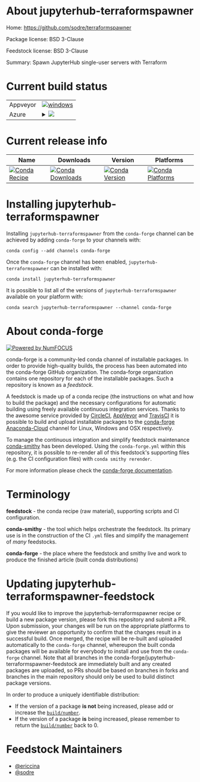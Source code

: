About jupyterhub-terraformspawner
=================================

Home: https://github.com/sodre/terraformspawner

Package license: BSD 3-Clause

Feedstock license: BSD 3-Clause

Summary: Spawn JupyterHub single-user servers with Terraform



Current build status
====================


<table><tr>
    <td>Appveyor</td>
    <td>
      <a href="https://ci.appveyor.com/project/conda-forge/jupyterhub-terraformspawner-feedstock/branch/master">
        <img alt="windows" src="https://img.shields.io/appveyor/ci/conda-forge/jupyterhub-terraformspawner-feedstock/master.svg?label=Windows">
      </a>
    </td>
  </tr>
    
  <tr>
    <td>Azure</td>
    <td>
      <details>
        <summary>
          <a href="https://dev.azure.com/conda-forge/feedstock-builds/_build/latest?definitionId=6520&branchName=master">
            <img src="https://dev.azure.com/conda-forge/feedstock-builds/_apis/build/status/jupyterhub-terraformspawner-feedstock?branchName=master">
          </a>
        </summary>
        <table>
          <thead><tr><th>Variant</th><th>Status</th></tr></thead>
          <tbody><tr>
              <td>linux_python3.6</td>
              <td>
                <a href="https://dev.azure.com/conda-forge/feedstock-builds/_build/latest?definitionId=6520&branchName=master">
                  <img src="https://dev.azure.com/conda-forge/feedstock-builds/_apis/build/status/jupyterhub-terraformspawner-feedstock?branchName=master&jobName=linux&configuration=linux_python3.6" alt="variant">
                </a>
              </td>
            </tr><tr>
              <td>linux_python3.7</td>
              <td>
                <a href="https://dev.azure.com/conda-forge/feedstock-builds/_build/latest?definitionId=6520&branchName=master">
                  <img src="https://dev.azure.com/conda-forge/feedstock-builds/_apis/build/status/jupyterhub-terraformspawner-feedstock?branchName=master&jobName=linux&configuration=linux_python3.7" alt="variant">
                </a>
              </td>
            </tr><tr>
              <td>osx_python3.6</td>
              <td>
                <a href="https://dev.azure.com/conda-forge/feedstock-builds/_build/latest?definitionId=6520&branchName=master">
                  <img src="https://dev.azure.com/conda-forge/feedstock-builds/_apis/build/status/jupyterhub-terraformspawner-feedstock?branchName=master&jobName=osx&configuration=osx_python3.6" alt="variant">
                </a>
              </td>
            </tr><tr>
              <td>osx_python3.7</td>
              <td>
                <a href="https://dev.azure.com/conda-forge/feedstock-builds/_build/latest?definitionId=6520&branchName=master">
                  <img src="https://dev.azure.com/conda-forge/feedstock-builds/_apis/build/status/jupyterhub-terraformspawner-feedstock?branchName=master&jobName=osx&configuration=osx_python3.7" alt="variant">
                </a>
              </td>
            </tr><tr>
              <td>win_python3.6</td>
              <td>
                <a href="https://dev.azure.com/conda-forge/feedstock-builds/_build/latest?definitionId=6520&branchName=master">
                  <img src="https://dev.azure.com/conda-forge/feedstock-builds/_apis/build/status/jupyterhub-terraformspawner-feedstock?branchName=master&jobName=win&configuration=win_python3.6" alt="variant">
                </a>
              </td>
            </tr><tr>
              <td>win_python3.7</td>
              <td>
                <a href="https://dev.azure.com/conda-forge/feedstock-builds/_build/latest?definitionId=6520&branchName=master">
                  <img src="https://dev.azure.com/conda-forge/feedstock-builds/_apis/build/status/jupyterhub-terraformspawner-feedstock?branchName=master&jobName=win&configuration=win_python3.7" alt="variant">
                </a>
              </td>
            </tr>
          </tbody>
        </table>
      </details>
    </td>
  </tr>
</table>

Current release info
====================

| Name | Downloads | Version | Platforms |
| --- | --- | --- | --- |
| [![Conda Recipe](https://img.shields.io/badge/recipe-jupyterhub--terraformspawner-green.svg)](https://anaconda.org/conda-forge/jupyterhub-terraformspawner) | [![Conda Downloads](https://img.shields.io/conda/dn/conda-forge/jupyterhub-terraformspawner.svg)](https://anaconda.org/conda-forge/jupyterhub-terraformspawner) | [![Conda Version](https://img.shields.io/conda/vn/conda-forge/jupyterhub-terraformspawner.svg)](https://anaconda.org/conda-forge/jupyterhub-terraformspawner) | [![Conda Platforms](https://img.shields.io/conda/pn/conda-forge/jupyterhub-terraformspawner.svg)](https://anaconda.org/conda-forge/jupyterhub-terraformspawner) |

Installing jupyterhub-terraformspawner
======================================

Installing `jupyterhub-terraformspawner` from the `conda-forge` channel can be achieved by adding `conda-forge` to your channels with:

```
conda config --add channels conda-forge
```

Once the `conda-forge` channel has been enabled, `jupyterhub-terraformspawner` can be installed with:

```
conda install jupyterhub-terraformspawner
```

It is possible to list all of the versions of `jupyterhub-terraformspawner` available on your platform with:

```
conda search jupyterhub-terraformspawner --channel conda-forge
```


About conda-forge
=================

[![Powered by NumFOCUS](https://img.shields.io/badge/powered%20by-NumFOCUS-orange.svg?style=flat&colorA=E1523D&colorB=007D8A)](http://numfocus.org)

conda-forge is a community-led conda channel of installable packages.
In order to provide high-quality builds, the process has been automated into the
conda-forge GitHub organization. The conda-forge organization contains one repository
for each of the installable packages. Such a repository is known as a *feedstock*.

A feedstock is made up of a conda recipe (the instructions on what and how to build
the package) and the necessary configurations for automatic building using freely
available continuous integration services. Thanks to the awesome service provided by
[CircleCI](https://circleci.com/), [AppVeyor](https://www.appveyor.com/)
and [TravisCI](https://travis-ci.org/) it is possible to build and upload installable
packages to the [conda-forge](https://anaconda.org/conda-forge)
[Anaconda-Cloud](https://anaconda.org/) channel for Linux, Windows and OSX respectively.

To manage the continuous integration and simplify feedstock maintenance
[conda-smithy](https://github.com/conda-forge/conda-smithy) has been developed.
Using the ``conda-forge.yml`` within this repository, it is possible to re-render all of
this feedstock's supporting files (e.g. the CI configuration files) with ``conda smithy rerender``.

For more information please check the [conda-forge documentation](https://conda-forge.org/docs/).

Terminology
===========

**feedstock** - the conda recipe (raw material), supporting scripts and CI configuration.

**conda-smithy** - the tool which helps orchestrate the feedstock.
                   Its primary use is in the construction of the CI ``.yml`` files
                   and simplify the management of *many* feedstocks.

**conda-forge** - the place where the feedstock and smithy live and work to
                  produce the finished article (built conda distributions)


Updating jupyterhub-terraformspawner-feedstock
==============================================

If you would like to improve the jupyterhub-terraformspawner recipe or build a new
package version, please fork this repository and submit a PR. Upon submission,
your changes will be run on the appropriate platforms to give the reviewer an
opportunity to confirm that the changes result in a successful build. Once
merged, the recipe will be re-built and uploaded automatically to the
`conda-forge` channel, whereupon the built conda packages will be available for
everybody to install and use from the `conda-forge` channel.
Note that all branches in the conda-forge/jupyterhub-terraformspawner-feedstock are
immediately built and any created packages are uploaded, so PRs should be based
on branches in forks and branches in the main repository should only be used to
build distinct package versions.

In order to produce a uniquely identifiable distribution:
 * If the version of a package **is not** being increased, please add or increase
   the [``build/number``](https://conda.io/docs/user-guide/tasks/build-packages/define-metadata.html#build-number-and-string).
 * If the version of a package **is** being increased, please remember to return
   the [``build/number``](https://conda.io/docs/user-guide/tasks/build-packages/define-metadata.html#build-number-and-string)
   back to 0.

Feedstock Maintainers
=====================

* [@ericcina](https://github.com/ericcina/)
* [@sodre](https://github.com/sodre/)

